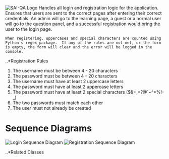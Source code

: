 ![SAI-QA Logo](/img/logo.png)
	Handles all login and registration logic for the application.  Ensures that users are sent to the correct pages after entering their correct credentials.  An admin will go to the learning page, a guest or a normal user will go to the question panel, and a successful registration would bring the user to the login page.

	When registering, uppercases and special characters are counted using Python's regex package.  If any of the rules are not met, or the form is empty, the form will clear and the error will be logged in the console.

..*Registration Rules
1. The username must be between 4 - 20 characters
2. The password must be between 4 - 20 characters
3. The username must have at least 2 uppercase letters
4. The password must have at least 2 uppercase letters
5. The password must have at least 2 special characters ($&+,=?@`~^*%!-_)
6. The two passwords must match each other
7. The user must not already be created

# Sequence Diagrams
![Login Sequence Diagram](/img/Login_Diagram.png/)
![Registration Sequence Diagram](/img/Registration.png/)

..*Related Classes